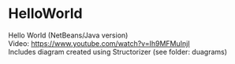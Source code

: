 # HelloWorld <br />
Hello World (NetBeans/Java version) <br />
Video: https://www.youtube.com/watch?v=Ih9MFMuInjI <br />
Includes diagram created using Structorizer (see folder: duagrams) <br />

